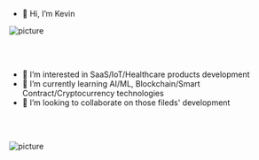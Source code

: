 - 👋 Hi, I’m Kevin

![picture](https://github.com/kevinbjb/kevinbjb/blob/main/status.png) <br />

<br />
<br />

- 👀 I’m interested in SaaS/IoT/Healthcare products development
- 🌱 I’m currently learning AI/ML, Blockchain/Smart Contract/Cryptocurrency technologies
- 💞️ I’m looking to collaborate on those fileds' development

<br />
<br />

![picture](https://github.com/kevinbjb/kevinbjb/blob/main/winner.gif) <br />
